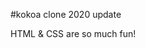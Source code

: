 #kokoa clone 2020 update

<!-- 해당파일은 mark down파일로 자세한건 구글로 확인한다. -->
<!-- #은 해당 파일 제목을 나타냄 -->

HTML & CSS are so much fun!
